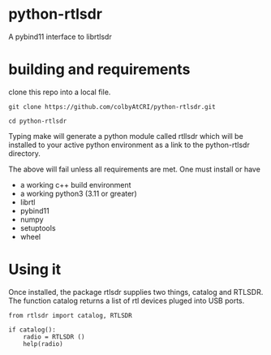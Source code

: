 # python-rtlsdr
A pybind11 interface to librtlsdr

# building and requirements

clone this repo into a local file. 

```
git clone https://github.com/colbyAtCRI/python-rtlsdr.git

cd python-rtlsdr

```

Typing make will generate a python module called rtllsdr
which will be installed to your active python environment
as a link to the python-rtlsdr directory. 

The above will fail unless all requirements are met.
One must install or have

- a working c++ build environment
- a working python3 (3.11 or greater)
- librtl
- pybind11
- numpy
- setuptools
- wheel

# Using it

Once installed, the package rtlsdr supplies two things, catalog and RTLSDR.
The function catalog returns a list of rtl devices pluged into USB ports. 
 
```
from rtlsdr import catalog, RTLSDR

if catalog():
    radio = RTLSDR ()
    help(radio)
```
